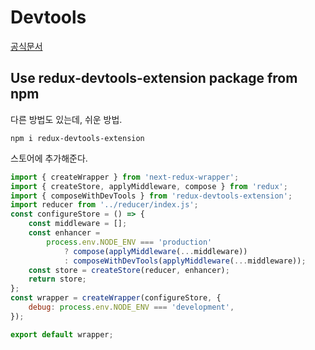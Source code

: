 # Devtools

[공식문서](https://github.com/zalmoxisus/redux-devtools-extension)


## Use redux-devtools-extension package from npm 

다른 방법도 있는데, 쉬운 방법. 

`npm i redux-devtools-extension`

스토어에 추가해준다. 
```js
import { createWrapper } from 'next-redux-wrapper';
import { createStore, applyMiddleware, compose } from 'redux';
import { composeWithDevTools } from 'redux-devtools-extension';
import reducer from '../reducer/index.js';
const configureStore = () => {
	const middleware = [];
	const enhancer =
		process.env.NODE_ENV === 'production'
			? compose(applyMiddleware(...middleware))
			: composeWithDevTools(applyMiddleware(...middleware));
	const store = createStore(reducer, enhancer);
	return store;
};
const wrapper = createWrapper(configureStore, {
	debug: process.env.NODE_ENV === 'development',
});

export default wrapper;

```
